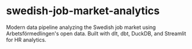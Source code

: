 # swedish-job-market-analytics
Modern data pipeline analyzing the Swedish job market using Arbetsförmedlingen's open data.  Built with dlt, dbt, DuckDB, and Streamlit for HR analytics.
